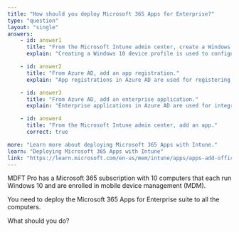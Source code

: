 ```yaml
---
title: "How should you deploy Microsoft 365 Apps for Enterprise?"
type: "question"
layout: "single"
answers:
    - id: answer1
      title: "From the Microsoft Intune admin center, create a Windows 10 device profile."
      explain: "Creating a Windows 10 device profile is used to configure device settings, but it does not deploy applications."

    - id: answer2
      title: "From Azure AD, add an app registration."
      explain: "App registrations in Azure AD are used for registering applications for authentication, but this does not deploy applications."

    - id: answer3
      title: "From Azure AD, add an enterprise application."
      explain: "Enterprise applications in Azure AD are used for integrating applications with Azure AD, but this does not deploy applications."

    - id: answer4
      title: "From the Microsoft Intune admin center, add an app."
      correct: true

more: "Learn more about deploying Microsoft 365 Apps with Intune."
learn: "Deploying Microsoft 365 Apps with Intune"
link: "https://learn.microsoft.com/en-us/mem/intune/apps/apps-add-office365"
---
```

MDFT Pro has a Microsoft 365 subscription with 10 computers that each run Windows 10 and are enrolled in mobile device management (MDM).

You need to deploy the Microsoft 365 Apps for Enterprise suite to all the computers.

What should you do?